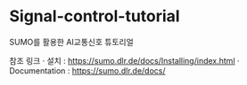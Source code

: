 # Signal-control-tutorial
SUMO를 활용한 AI교통신호 튜토리얼

참조 링크
· 설치 : https://sumo.dlr.de/docs/Installing/index.html 
· Documentation : https://sumo.dlr.de/docs/ 
